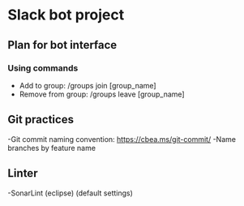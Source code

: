 # Slack bot project

## Plan for bot interface

### Using commands

- Add to group: /groups join [group_name]
- Remove from group: /groups leave [group_name]

## Git practices

-Git commit naming convention: https://cbea.ms/git-commit/
-Name branches by feature name

## Linter

-SonarLint (eclipse) (default settings)
